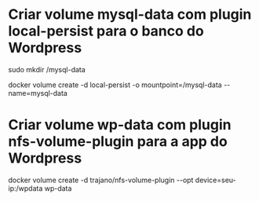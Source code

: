 # Criar volume mysql-data com plugin local-persist para o banco do Wordpress

sudo mkdir /mysql-data

docker volume create -d local-persist -o mountpoint=/mysql-data --name=mysql-data

# Criar volume wp-data com plugin nfs-volume-plugin para a app do Wordpress

docker volume create -d trajano/nfs-volume-plugin --opt device=seu-ip:/wpdata wp-data



